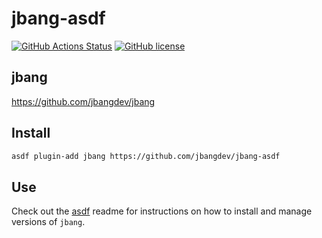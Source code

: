 # jbang-asdf

[![GitHub Actions Status](https://github.com/jbangdev/jbang-asdf/workflows/Main%20workflow/badge.svg?branch=main)](https://github.com/jbangdev/jbang-asdf/actions)
[![GitHub license](https://img.shields.io/github/license/jbangdev/jbang-asdf?style=plastic)](https://github.com/jbangdev/jbang-asdf/blob/master/LICENSE)

## jbang

<https://github.com/jbangdev/jbang>

## Install

```bash
asdf plugin-add jbang https://github.com/jbangdev/jbang-asdf
```

## Use

Check out the [asdf](https://github.com/asdf-vm/asdf) readme for instructions on how to install and manage versions of `jbang`.
